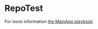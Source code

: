 # RepoTest

For more information <a href="https://www.mercadopago.com.br/developers/es/docs/main-apps/landing" target="_blank" rel="noreferrer noopener">the MainApp playbook</a>

